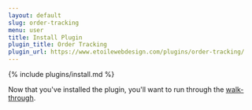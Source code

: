 ```yaml
---
layout: default
slug: order-tracking
menu: user
title: Install Plugin
plugin_title: Order Tracking
plugin_url: https://www.etoilewebdesign.com/plugins/order-tracking/
---
```

{% include plugins/install.md %}

Now that you've installed the plugin, you'll want to run through the [walk-through](setup).
